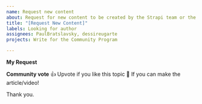 ```yaml
---
name: Request new content
about: Request for new content to be created by the Strapi team or the community
title: "[Request New Content]"
labels: Looking for author
assignees: PaulBratslavsky, dessireugarte
projects: Write for the Community Program

---
```


**My Request**
<!--
Hello 👋 

Before you start, please make sure your issue is understandable and reproducible.
To make your issue readable make sure you use valid Markdown syntax.

Please explain clearly what article would you like to see.
-->

**Community vote**
👍 Upvote if you like this topic
🚀 If you can make the article/video!

Thank you.
